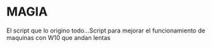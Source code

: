 # MAGIA
El script que lo origino todo...Script para mejorar el funcionamiento de maquinas con W10 que andan lentas
